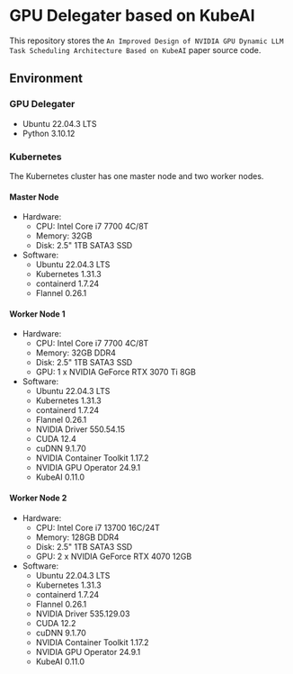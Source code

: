 # GPU Delegater based on KubeAI

This repository stores the `An Improved Design of NVIDIA GPU Dynamic LLM Task Scheduling Architecture Based on KubeAI` paper source code.

## Environment

### GPU Delegater

- Ubuntu 22.04.3 LTS
- Python 3.10.12

### Kubernetes

The Kubernetes cluster has one master node and two worker nodes.

#### Master Node

- Hardware:
  - CPU: Intel Core i7 7700 4C/8T
  - Memory: 32GB
  - Disk: 2.5" 1TB SATA3 SSD
- Software:
  - Ubuntu 22.04.3 LTS
  - Kubernetes 1.31.3
  - containerd 1.7.24
  - Flannel 0.26.1

#### Worker Node 1

- Hardware:
  - CPU: Intel Core i7 7700 4C/8T
  - Memory: 32GB DDR4
  - Disk: 2.5" 1TB SATA3 SSD
  - GPU: 1 x NVIDIA GeForce RTX 3070 Ti 8GB
- Software:
  - Ubuntu 22.04.3 LTS
  - Kubernetes 1.31.3
  - containerd 1.7.24
  - Flannel 0.26.1
  - NVIDIA Driver 550.54.15
  - CUDA 12.4
  - cuDNN 9.1.70
  - NVIDIA Container Toolkit 1.17.2
  - NVIDIA GPU Operator 24.9.1
  - KubeAI 0.11.0

#### Worker Node 2

- Hardware:
  - CPU: Intel Core i7 13700 16C/24T
  - Memory: 128GB DDR4
  - Disk: 2.5" 1TB SATA3 SSD
  - GPU: 2 x NVIDIA GeForce RTX 4070 12GB
- Software:
  - Ubuntu 22.04.3 LTS
  - Kubernetes 1.31.3
  - containerd 1.7.24
  - Flannel 0.26.1
  - NVIDIA Driver 535.129.03
  - CUDA 12.2
  - cuDNN 9.1.70
  - NVIDIA Container Toolkit 1.17.2
  - NVIDIA GPU Operator 24.9.1
  - KubeAI 0.11.0
